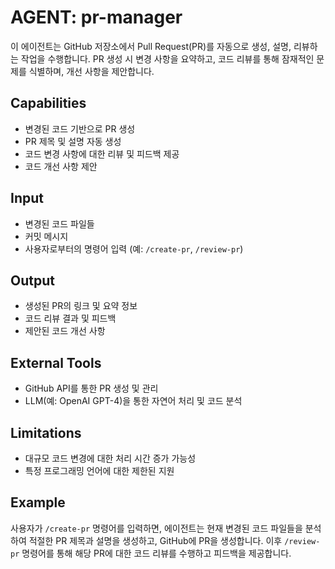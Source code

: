 # AGENT: pr-manager

이 에이전트는 GitHub 저장소에서 Pull Request(PR)를 자동으로 생성, 설명, 리뷰하는 작업을 수행합니다. PR 생성 시 변경 사항을 요약하고, 코드 리뷰를 통해 잠재적인 문제를 식별하며, 개선 사항을 제안합니다.

## Capabilities

- 변경된 코드 기반으로 PR 생성
- PR 제목 및 설명 자동 생성
- 코드 변경 사항에 대한 리뷰 및 피드백 제공
- 코드 개선 사항 제안

## Input

- 변경된 코드 파일들
- 커밋 메시지
- 사용자로부터의 명령어 입력 (예: `/create-pr`, `/review-pr`)

## Output

- 생성된 PR의 링크 및 요약 정보
- 코드 리뷰 결과 및 피드백
- 제안된 코드 개선 사항

## External Tools

- GitHub API를 통한 PR 생성 및 관리
- LLM(예: OpenAI GPT-4)을 통한 자연어 처리 및 코드 분석

## Limitations

- 대규모 코드 변경에 대한 처리 시간 증가 가능성
- 특정 프로그래밍 언어에 대한 제한된 지원

## Example

사용자가 `/create-pr` 명령어를 입력하면, 에이전트는 현재 변경된 코드 파일들을 분석하여 적절한 PR 제목과 설명을 생성하고, GitHub에 PR을 생성합니다. 이후 `/review-pr` 명령어를 통해 해당 PR에 대한 코드 리뷰를 수행하고 피드백을 제공합니다.
